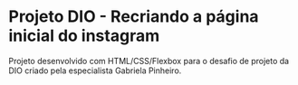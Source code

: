 # Projeto DIO - Recriando a página inicial do instagram 

Projeto desenvolvido com HTML/CSS/Flexbox para o desafio de projeto da DIO criado pela especialista Gabriela Pinheiro.